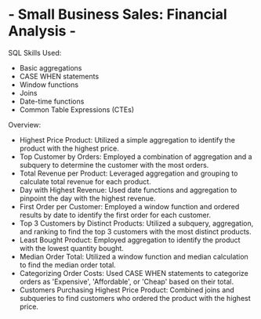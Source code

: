 # - Small Business Sales: Financial Analysis -


SQL Skills Used:
- Basic aggregations
- CASE WHEN statements
- Window functions
- Joins
- Date-time functions
- Common Table Expressions (CTEs)

Overview:
- Highest Price Product: Utilized a simple aggregation to identify the product with the highest price.
- Top Customer by Orders: Employed a combination of aggregation and a subquery to determine the customer with the most orders.
- Total Revenue per Product: Leveraged aggregation and grouping to calculate total revenue for each product.
- Day with Highest Revenue: Used date functions and aggregation to pinpoint the day with the highest revenue.
- First Order per Customer: Employed a window function and ordered results by date to identify the first order for each customer. 
- Top 3 Customers by Distinct Products: Utilized a subquery, aggregation, and ranking to find the top 3 customers with the most distinct products.
- Least Bought Product: Employed aggregation to identify the product with the lowest quantity bought.
- Median Order Total: Utilized a window function and median calculation to find the median order total.
- Categorizing Order Costs: Used CASE WHEN statements to categorize orders as 'Expensive', 'Affordable', or 'Cheap' based on their total.
- Customers Purchasing Highest Price Product: Combined joins and subqueries to find customers who ordered the product with the highest price.
